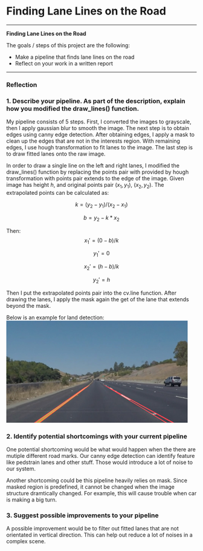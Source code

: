 # **Finding Lane Lines on the Road**

---

**Finding Lane Lines on the Road**

The goals / steps of this project are the following:
* Make a pipeline that finds lane lines on the road
* Reflect on your work in a written report


---

### Reflection

### 1. Describe your pipeline. As part of the description, explain how you modified the draw_lines() function.

My pipeline consists of 5 steps. First, I converted the images to grayscale,
then I apply gaussian blur to smooth the image. The next step is to obtain edges using canny edge detection.
After obtaining edges, I apply a mask to clean up the edges that are not in the interests region.
With remaining edges, I use hough transformation to fit lanes to the image. The last step is to draw fitted lanes onto the raw image.

In order to draw a single line on the left and right lanes, I modified the draw_lines() function by replacing
the points pair with provided by hough transformation with points pair extends to the edge of the image. Given
image has height $h$, and original points pair $(x_1, y_1)$, $(x_2, y_2)$. The extrapolated points can be calculated as:

$$
k = (y_2 - y_1)/(x_2 - x_1)
$$

$$
b = y_2 - k * x_2
$$


Then:
$$
x_1' = (0 - b)/k
$$


$$
y_1' = 0
$$


$$
x_2' = (h - b)/k
$$


$$
y_2' = h
$$

Then I put the extrapolated points pair into the cv.line function. After drawing the lanes,
I apply the mask again the get of the lane that extends beyond the mask.

Below is an example for land detection:
<img src="/test_images/outfile.jpg" width="480" alt="Combined Image" />


### 2. Identify potential shortcomings with your current pipeline
One potential shortcoming would be what would happen when the there are mutiple different road marks.
Our canny edge detection can identify feature like pedstrain lanes and other stuff.
Those would introduce a lot of noise to our system.

Another shortcoming could be this pipeline heavily relies on mask.
Since masked region is predefined, it cannot be changed when the image structure dramtically changed.
For example, this will cause trouble when car is making a big turn.


### 3. Suggest possible improvements to your pipeline
A possible improvement would be to filter out fitted lanes that are not orientated in vertical direction.
This can help out reduce a lot of noises in a complex scene.

